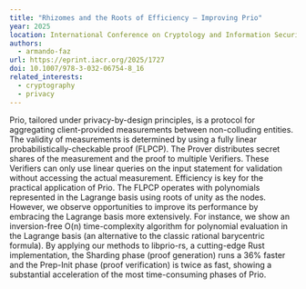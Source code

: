 ```yaml
---
title: "Rhizomes and the Roots of Efficiency — Improving Prio"
year: 2025
location: International Conference on Cryptology and Information Security in Latin America (LATINCRYPT 2025). Lecture Notes in Computer Science, vol 16129, Springer, Cham, 2025.
authors:
  - armando-faz
url: https://eprint.iacr.org/2025/1727
doi: 10.1007/978-3-032-06754-8_16
related_interests:
  - cryptography
  - privacy
---
```


Prio, tailored under privacy-by-design principles, is a protocol for aggregating client-provided measurements between non-colluding entities. The validity of measurements is determined by using a fully linear probabilistically-checkable proof (FLPCP). The Prover distributes secret shares of the measurement and the proof to multiple Verifiers. These Verifiers can only use linear queries on the input statement for validation without accessing the actual measurement. Efficiency is key for the practical application of Prio. The FLPCP operates with polynomials represented in the Lagrange basis using roots of unity as the nodes. However, we observe opportunities to improve its performance by embracing the Lagrange basis more extensively. For instance, we show an inversion-free O(n) time-complexity algorithm for polynomial evaluation in the Lagrange basis (an alternative to the classic rational barycentric formula). By applying our methods to libprio-rs, a cutting-edge Rust implementation, the Sharding phase (proof generation) runs a 36% faster and the Prep-Init phase (proof verification) is twice as fast, showing a substantial acceleration of the most time-consuming phases of Prio.
